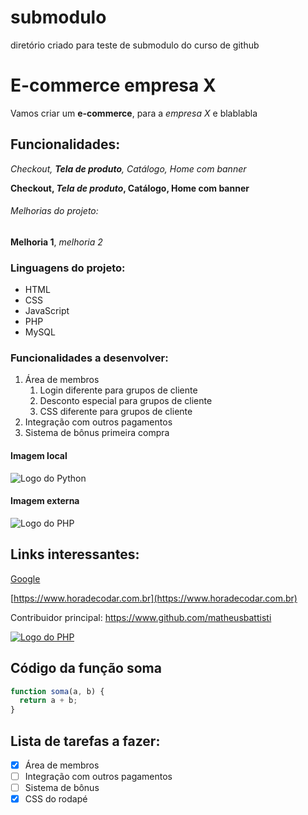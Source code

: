 # submodulo
diretório criado para teste de submodulo do curso de github

# E-commerce empresa X

Vamos criar um **e-commerce**, para a *empresa X* e blablabla

## Funcionalidades:

_Checkout, **Tela de produto**, Catálogo, Home com banner_

**Checkout, _Tela de produto_, Catálogo, Home com banner**

###### Melhorias do projeto:

__Melhoria 1__, _melhoria 2_

### Linguagens do projeto:

* HTML
* CSS
* JavaScript
* PHP
* MySQL

### Funcionalidades a desenvolver:

1. Área de membros
    1. Login diferente para grupos de cliente
    2. Desconto especial para grupos de cliente
    3. CSS diferente para grupos de cliente
2. Integração com outros pagamentos
3. Sistema de bônus primeira compra

#### Imagem local

![Logo do Python](img/python.png)

#### Imagem externa

![Logo do PHP](https://upload.wikimedia.org/wikipedia/commons/2/27/PHP-logo.svg)

## Links interessantes:

[Google](https://www.google.com)

[https://www.horadecodar.com.br](https://www.horadecodar.com.br)

Contribuidor principal: https://www.github.com/matheusbattisti

[![Logo do PHP](https://upload.wikimedia.org/wikipedia/commons/2/27/PHP-logo.svg)](https://www.github.com/matheusbattisti)

## Código da função soma

```javascript
function soma(a, b) {
  return a + b;
}
```

## Lista de tarefas a fazer:

- [x] Área de membros
- [ ] Integração com outros pagamentos
- [ ] Sistema de bônus
- [x] CSS do rodapé 
